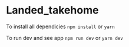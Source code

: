 # Landed_takehome

To install all dependicies
`npm install` or `yarn`

To run dev and see app
`npm run dev` or `yarn dev`
